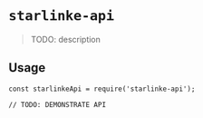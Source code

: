# `starlinke-api`

> TODO: description

## Usage

```
const starlinkeApi = require('starlinke-api');

// TODO: DEMONSTRATE API
```
